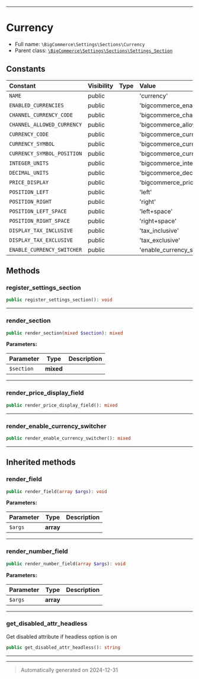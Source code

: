 ***

# Currency





* Full name: `\BigCommerce\Settings\Sections\Currency`
* Parent class: [`\BigCommerce\Settings\Sections\Settings_Section`](./classes/BigCommerce/Settings/Sections/Settings_Section.md)


## Constants

| Constant | Visibility | Type | Value |
|:---------|:-----------|:-----|:------|
|`NAME`|public| |&#039;currency&#039;|
|`ENABLED_CURRENCIES`|public| |&#039;bigcommerce_enabled_currencies&#039;|
|`CHANNEL_CURRENCY_CODE`|public| |&#039;bigcommerce_channel_currency_code&#039;|
|`CHANNEL_ALLOWED_CURRENCY`|public| |&#039;bigcommerce_allowed_channel_currencies&#039;|
|`CURRENCY_CODE`|public| |&#039;bigcommerce_currency_code&#039;|
|`CURRENCY_SYMBOL`|public| |&#039;bigcommerce_currency_symbol&#039;|
|`CURRENCY_SYMBOL_POSITION`|public| |&#039;bigcommerce_currency_symbol_position&#039;|
|`INTEGER_UNITS`|public| |&#039;bigcommerce_integer_units&#039;|
|`DECIMAL_UNITS`|public| |&#039;bigcommerce_decimal_units&#039;|
|`PRICE_DISPLAY`|public| |&#039;bigcommerce_price_display&#039;|
|`POSITION_LEFT`|public| |&#039;left&#039;|
|`POSITION_RIGHT`|public| |&#039;right&#039;|
|`POSITION_LEFT_SPACE`|public| |&#039;left+space&#039;|
|`POSITION_RIGHT_SPACE`|public| |&#039;right+space&#039;|
|`DISPLAY_TAX_INCLUSIVE`|public| |&#039;tax_inclusive&#039;|
|`DISPLAY_TAX_EXCLUSIVE`|public| |&#039;tax_exclusive&#039;|
|`ENABLE_CURRENCY_SWITCHER`|public| |&#039;enable_currency_switcher&#039;|


## Methods


### register_settings_section



```php
public register_settings_section(): void
```












***

### render_section



```php
public render_section(mixed $section): mixed
```








**Parameters:**

| Parameter | Type | Description |
|-----------|------|-------------|
| `$section` | **mixed** |  |





***

### render_price_display_field



```php
public render_price_display_field(): mixed
```












***

### render_enable_currency_switcher



```php
public render_enable_currency_switcher(): mixed
```












***


## Inherited methods


### render_field



```php
public render_field(array $args): void
```








**Parameters:**

| Parameter | Type | Description |
|-----------|------|-------------|
| `$args` | **array** |  |





***

### render_number_field



```php
public render_number_field(array $args): void
```








**Parameters:**

| Parameter | Type | Description |
|-----------|------|-------------|
| `$args` | **array** |  |





***

### get_disabled_attr_headless

Get disabled attribute if headless option is on

```php
public get_disabled_attr_headless(): string
```












***


***
> Automatically generated on 2024-12-31
